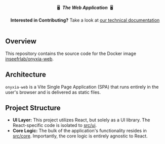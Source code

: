 <p align="center">
    🖥&nbsp;&nbsp;<strong><em>The Web Application</em></strong>&nbsp;&nbsp;🖥️
    <br>
    <br>
    <strong>Interested in Contributing?</strong> Take a look at <a href="https://docs.onyxia.sh/contributing/onyxia">our technical documentation</a>
    <br>
    <br>
</p>

## Overview

This repository contains the source code for the Docker image [inseefrlab/onyxia-web](https://hub.docker.com/r/inseefrlab/onyxia-web).

## Architecture

`onyxia-web` is a Vite Single Page Application (SPA) that runs entirely in the user's browser and is delivered as static files.

## Project Structure

-   **UI Layer:** This project utilizes React, but solely as a UI library. The React-specific code is isolated to [src/ui](./src/ui).
-   **Core Logic:** The bulk of the application's functionality resides in [src/core](./src/core). Importantly, the core logic is entirely agnostic to React.
